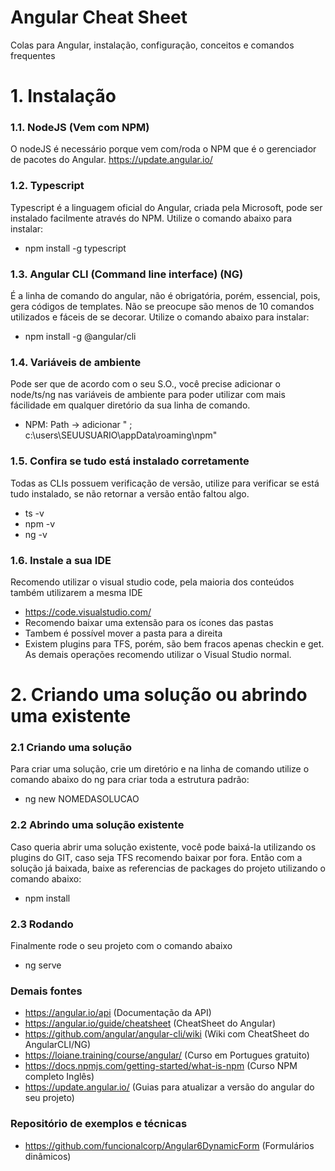 # Angular Cheat Sheet
Colas para Angular, instalação, configuração, conceitos e comandos frequentes

# 1. Instalação

### 1.1. NodeJS (Vem com NPM)
O nodeJS é necessário porque vem com/roda o NPM que é o gerenciador de pacotes do Angular.
https://update.angular.io/ 

### 1.2. Typescript 
Typescript é a linguagem oficial do Angular, criada pela Microsoft, pode ser instalado facilmente através do NPM. Utilize o comando abaixo para instalar:
* npm install -g typescript

### 1.3. Angular CLI (Command line interface) (NG)
É a linha de comando do angular, não é obrigatória, porém, essencial, pois, gera códigos de templates. Não se preocupe são menos de 10 comandos utilizados e fáceis de se decorar. Utilize o comando abaixo para instalar:
* npm install -g @angular/cli


### 1.4. Variáveis de ambiente
Pode ser que de acordo com o seu S.O., você precise adicionar o node/ts/ng nas variáveis de ambiente para poder utilizar com mais fácilidade em qualquer diretório da sua linha de comando.
* NPM: Path -> adicionar " ; c:\users\SEUUSUARIO\appData\roaming\npm"

### 1.5. Confira se tudo está instalado corretamente
Todas as CLIs possuem verificação de versão, utilize para verificar se está tudo instalado, se não retornar a versão então faltou algo.
* ts -v
* npm -v
* ng -v

### 1.6. Instale a sua IDE
Recomendo utilizar o visual studio code, pela maioria dos conteúdos também utilizarem a mesma IDE
* https://code.visualstudio.com/ 
* Recomendo baixar uma extensão para os ícones das pastas
* Tambem é possível mover a pasta para a direita
* Existem plugins para TFS, porém, são bem fracos apenas checkin e get. As demais operações recomendo utilizar o Visual Studio normal.

# 2. Criando uma solução ou abrindo uma existente

### 2.1 Criando uma solução
Para criar uma solução, crie um diretório e na linha de comando utilize o comando abaixo do ng para criar toda a estrutura padrão: 
* ng new NOMEDASOLUCAO

### 2.2 Abrindo uma solução existente
Caso queria abrir uma solução existente, você pode baixá-la utilizando os plugins do GIT, caso seja TFS recomendo baixar por fora. Então com a solução já baixada, baixe as referencias de packages do projeto utilizando o comando abaixo:
* npm install

### 2.3 Rodando
Finalmente rode o seu projeto com o comando abaixo
* ng serve


### Demais fontes
* https://angular.io/api (Documentação da API)
* https://angular.io/guide/cheatsheet (CheatSheet do Angular)
* https://github.com/angular/angular-cli/wiki (Wiki com CheatSheet do AngularCLI/NG)
* https://loiane.training/course/angular/ (Curso em Portugues gratuito)
* https://docs.npmjs.com/getting-started/what-is-npm (Curso NPM completo Inglês)
* https://update.angular.io/ (Guias para atualizar a versão do angular do seu projeto)


### Repositório de exemplos e técnicas
* https://github.com/funcionalcorp/Angular6DynamicForm (Formulários dinâmicos)
